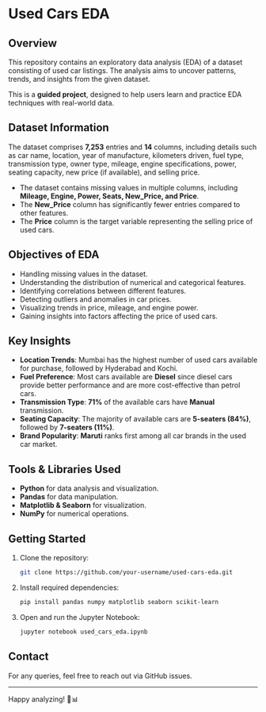 # Used Cars EDA

## Overview

This repository contains an exploratory data analysis (EDA) of a dataset consisting of used car listings. The analysis aims to uncover patterns, trends, and insights from the given dataset.

This is a **guided project**, designed to help users learn and practice EDA techniques with real-world data.

## Dataset Information

The dataset comprises **7,253** entries and **14** columns, including details such as car name, location, year of manufacture, kilometers driven, fuel type, transmission type, owner type, mileage, engine specifications, power, seating capacity, new price (if available), and selling price.

- The dataset contains missing values in multiple columns, including **Mileage, Engine, Power, Seats, New\_Price, and Price**.
- The **New\_Price** column has significantly fewer entries compared to other features.
- The **Price** column is the target variable representing the selling price of used cars.

## Objectives of EDA

- Handling missing values in the dataset.
- Understanding the distribution of numerical and categorical features.
- Identifying correlations between different features.
- Detecting outliers and anomalies in car prices.
- Visualizing trends in price, mileage, and engine power.
- Gaining insights into factors affecting the price of used cars.

## Key Insights

- **Location Trends**: Mumbai has the highest number of used cars available for purchase, followed by Hyderabad and Kochi.
- **Fuel Preference**: Most cars available are **Diesel** since diesel cars provide better performance and are more cost-effective than petrol cars.
- **Transmission Type**: **71%** of the available cars have **Manual** transmission.
- **Seating Capacity**: The majority of available cars are **5-seaters (84%)**, followed by **7-seaters (11%)**.
- **Brand Popularity**: **Maruti** ranks first among all car brands in the used car market.

## Tools & Libraries Used

- **Python** for data analysis and visualization.
- **Pandas** for data manipulation.
- **Matplotlib & Seaborn** for visualization.
- **NumPy** for numerical operations.

## Getting Started

1. Clone the repository:
   ```bash
   git clone https://github.com/your-username/used-cars-eda.git
   ```
2. Install required dependencies:
   ```bash
   pip install pandas numpy matplotlib seaborn scikit-learn
   ```
3. Open and run the Jupyter Notebook:
   ```bash
   jupyter notebook used_cars_eda.ipynb
   ```

## Contact

For any queries, feel free to reach out via GitHub issues.

---

Happy analyzing! 🚗📊

